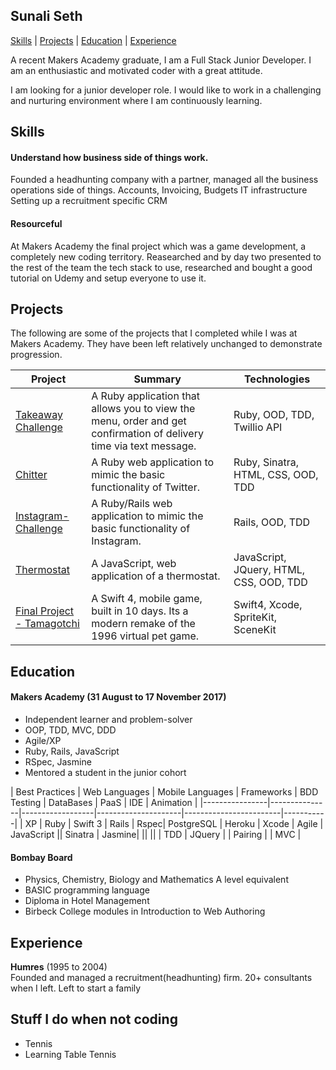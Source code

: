 ## Sunali Seth

[Skills](#skills) | [Projects](#projects) | [Education](#education) | [Experience](#experience)

A recent Makers Academy graduate, I am a Full Stack Junior Developer. I am an enthusiastic and motivated coder with a great attitude.

I am looking for a junior developer role. I would like to work in a challenging and nurturing environment where I am continuously learning.

## Skills

#### Understand how business side of things work.

Founded a headhunting company with a partner, managed all the business operations side of things.
Accounts, Invoicing, Budgets
IT infrastructure
Setting up a recruitment specific CRM

#### Resourceful

At Makers Academy the final project which was a game development, a completely new coding territory. Reasearched and by day two presented to the rest of the team the tech stack to use, researched and bought a good tutorial on Udemy and setup everyone to use it.

## <a name="projects">Projects</a>  

The following are some of the projects that I completed while I was at Makers Academy. They have been left relatively unchanged to demonstrate progression.

| Project | Summary | Technologies |
|----------|----------|----------|
| [Takeaway Challenge](https://github.com/sunali1/takeaway-challenge) | A Ruby application that allows you to view the menu, order and get confirmation of delivery time via text message. | Ruby, OOD, TDD, Twillio API  |
| [Chitter](https://github.com/sunali1/chitter-challenge) | A Ruby web application to mimic the basic functionality of Twitter. | Ruby, Sinatra, HTML, CSS, OOD, TDD|
| [Instagram-Challenge](https://github.com/sunali1/instagram-challenge)| A Ruby/Rails web application to mimic the basic functionality of Instagram. |Rails, OOD, TDD|
| [Thermostat](https://github.com/sunali1/Thermostat)  | A JavaScript, web application of a thermostat. | JavaScript, JQuery, HTML, CSS, OOD, TDD|
| [Final Project - Tamagotchi](https://github.com/sunali1/Team-Agotchi)  | A Swift 4, mobile game, built in 10 days. Its a modern remake of the 1996 virtual pet game. | Swift4, Xcode, SpriteKit, SceneKit|

## <a name="Education">Education</a>

#### Makers Academy (31 August to 17 November 2017)

- Independent learner and problem-solver
- OOP, TDD, MVC, DDD
- Agile/XP
- Ruby, Rails, JavaScript
- RSpec, Jasmine
- Mentored a student in the junior cohort

| Best Practices | Web Languages | Mobile Languages | Frameworks | BDD Testing | DataBases | PaaS | IDE | Animation |
|----------------|---------------|------------------|---------------------|------------------------|-----------|
| XP | Ruby | Swift 3 | Rails | Rspec| PostgreSQL | Heroku | Xcode
| Agile | JavaScript || Sinatra | Jasmine| || ||
| TDD | JQuery |
| Pairing |
| MVC |


#### Bombay Board

- Physics, Chemistry, Biology and Mathematics A level equivalent
- BASIC programming language
- Diploma in Hotel Management
- Birbeck College modules in Introduction to Web Authoring

## <a name="Experience">Experience</a>

**Humres** (1995 to 2004)    
Founded and managed a recruitment(headhunting) firm. 20+ consultants when I left. Left to start a family

## Stuff I do when not coding

 - Tennis
 - Learning Table Tennis
